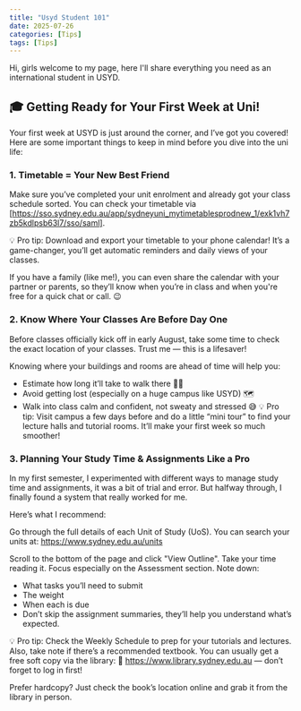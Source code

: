 ```yaml
---
title: "Usyd Student 101"
date: 2025-07-26
categories: [Tips]
tags: [Tips]
---
```


Hi, girls welcome to my page, here I'll share everything you need as an international student in USYD.

## 🎓 Getting Ready for Your First Week at Uni!

Your first week at USYD is just around the corner, and I’ve got you covered!
Here are some important things to keep in mind before you dive into the uni life:

### 1. Timetable = Your New Best Friend
Make sure you’ve completed your unit enrolment and already got your class schedule sorted. You can check your timetable via [https://sso.sydney.edu.au/app/sydneyuni_mytimetablesprodnew_1/exk1vh7zb5kdlpsb63l7/sso/saml].

💡 Pro tip: Download and export your timetable to your phone calendar! It’s a game-changer, you’ll get automatic reminders and daily views of your classes.

If you have a family (like me!), you can even share the calendar with your partner or parents, so they’ll know when you’re in class and when you're free for a quick chat or call. 😉


### 2. Know Where Your Classes Are Before Day One

Before classes officially kick off in early August, take some time to check the exact location of your classes. Trust me — this is a lifesaver!

Knowing where your buildings and rooms are ahead of time will help you:
- Estimate how long it’ll take to walk there 🚶‍♀️
- Avoid getting lost (especially on a huge campus like USYD) 🗺️
- Walk into class calm and confident, not sweaty and stressed 😅
💡 Pro tip: Visit campus a few days before and do a little “mini tour” to find your lecture halls and tutorial rooms. It’ll make your first week so much smoother!


### 3. Planning Your Study Time & Assignments Like a Pro
In my first semester, I experimented with different ways to manage study time and assignments, it was a bit of trial and error. But halfway through, I finally found a system that really worked for me.

Here’s what I recommend:

Go through the full details of each Unit of Study (UoS).
You can search your units at: https://www.sydney.edu.au/units

Scroll to the bottom of the page and click "View Outline".
Take your time reading it. Focus especially on the Assessment section. Note down:

- What tasks you’ll need to submit
- The weight
- When each is due
- Don’t skip the assignment summaries, they’ll help you understand what’s expected.

💡 Pro tip: Check the Weekly Schedule to prep for your tutorials and lectures.
Also, take note if there’s a recommended textbook. You can usually get a free soft copy via the library:
🔗 https://www.library.sydney.edu.au — don’t forget to log in first!

Prefer hardcopy? Just check the book’s location online and grab it from the library in person.
